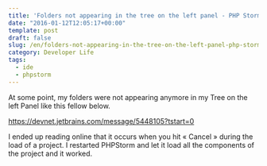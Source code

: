 ```yaml
---
title: 'Folders not appearing in the tree on the left panel - PHP Storm'
date: "2016-01-12T12:05:17+00:00"
template: post
draft: false
slug: /en/folders-not-appearing-in-the-tree-on-the-left-panel-php-storm/
category: Developer Life
tags:
  - ide
  - phpstorm
---
```


At some point, my folders were not appearing anymore in my Tree on the left Panel like this fellow below.

https://devnet.jetbrains.com/message/5448105?tstart=0

I ended up reading online that it occurs when you hit « Cancel » during the load of a project. I restarted PHPStorm and let it load all the components of the project and it worked.
